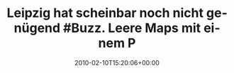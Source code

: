 ---
retweeted: false
source: <a href="http://twitter.com" rel="nofollow">Twitter Web Client</a>
entities:
  hashtags:
  - text: Leipzig
    indices:
    - '0'
    - '8'
  - text: Buzz
    indices:
    - '43'
    - '48'
  symbols: []
  user_mentions: []
  urls: []
display_text_range:
- '0'
- '82'
favorite_count: '0'
id_str: '8905210763'
truncated: false
retweet_count: '0'
id: '8905210763'
created_at: Wed Feb 10 15:20:06 +0000 2010
favorited: false
full_text: "#Leipzig hat scheinbar noch nicht genügend #Buzz. Leere Maps mit einem
  Punkt drin."
lang: de
tags:
- Leipzig
- Buzz
- pesos/twitter
date: '2010-02-10T15:20:06+00:00'
src: https://twitter.com/bascht/status/8905210763
original_url: https://twitter.com/bascht/status/8905210763
type: twitter_tweet
text: "#Leipzig hat scheinbar noch nicht genügend #Buzz. Leere Maps mit einem Punkt
  drin."
title: 'Leipzig hat scheinbar noch nicht genügend #Buzz. Leere Maps mit einem P'

---